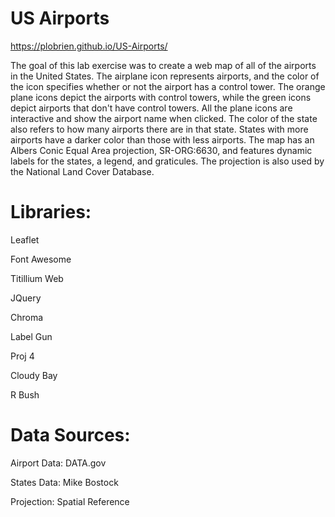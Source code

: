 # US Airports

https://plobrien.github.io/US-Airports/


The goal of this lab exercise was to create a web map of all of the airports in the United States. The airplane icon represents airports, and the color of the icon specifies whether or not the airport has a control tower. The orange plane icons depict the airports with control towers, while the green icons depict airports that don't have control towers. All the plane icons are interactive and show the airport name when clicked. The color of the state also refers to how many airports there are in that state. States with more airports have a darker color than those with less airports. The map has an Albers Conic Equal Area projection, SR-ORG:6630, and features dynamic labels for the states, a legend, and graticules. The projection is also used by the National Land Cover Database. 

# Libraries:

Leaflet

Font Awesome

Titillium Web

JQuery

Chroma

Label Gun

Proj 4

Cloudy Bay

R Bush

# Data Sources:

Airport Data: DATA.gov

States Data: Mike Bostock

Projection: Spatial Reference 
